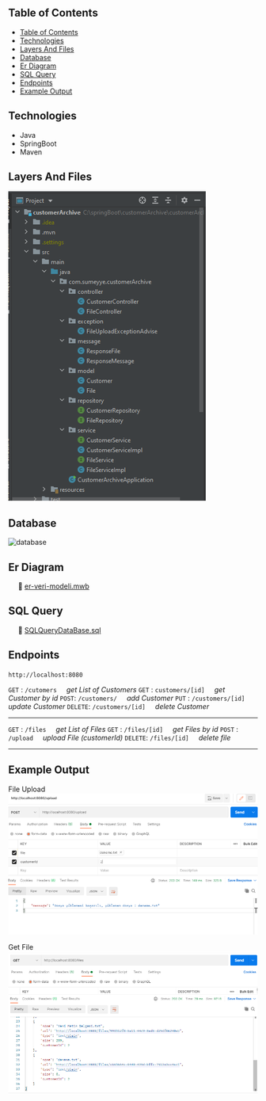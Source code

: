 
## Table of Contents
- [Table of Contents](#table-of-contents)
- [Technologies](#technologies)
- [Layers And Files](#layers-and-files)
- [Database](#database)
- [Er Diagram](#er-diagram)
- [SQL Query](#sql-query)
- [Endpoints](#endpoints)
- [Example Output](#example-output)

## Technologies
* Java
* SpringBoot
* Maven
  
## Layers And Files
![layers](https://github.com/sumeyyekaratekin/customer-archive/blob/main/res/layers.png)


## Database

![database](https://github.com/sumeyyekaratekin/RentACarProject/blob/main/res/database.png) 

## Er Diagram
&nbsp;&nbsp;&nbsp;&nbsp; 📃 [er-veri-modeli.mwb](https://github.com/sumeyyekaratekin/customer-archive/blob/main/res/er-veri-modeli.mwb)


## SQL Query
&nbsp;&nbsp;&nbsp;&nbsp; 📃 [SQLQueryDataBase.sql](https://github.com/sumeyyekaratekin/customer-archive/blob/main/res/SQLQueryDataBase.sql)


## Endpoints

`http://localhost:8080`


`GET` :     `/cutomers` &nbsp;&nbsp;&nbsp;&nbsp;<i>get List of Customers</i>
`GET` :     `customers/[id]`  &nbsp;&nbsp;&nbsp; <i>get Customer by id</i>
`POST`:    `/customers/`      &nbsp;&nbsp;&nbsp; <i>add Customer</i>
`PUT` :    `/customers/[id]`   &nbsp;&nbsp;&nbsp; <i>update Customer</i>
`DELETE`:   `/customers/[id]`  &nbsp;&nbsp;&nbsp; <i>delete Customer</i>

--------------------------------------------------------------------------
`GET` :     `/files` &nbsp;&nbsp;&nbsp;&nbsp;<i>get List of Files</i>
`GET` :     `/files/[id]`  &nbsp;&nbsp;&nbsp; <i>get Files by id</i>
`POST` :    `/upload`      &nbsp;&nbsp;&nbsp; <i>upload File (customerId) </i>
`DELETE`:   `/files/[id]`  &nbsp;&nbsp;&nbsp; <i>delete file</i>

--------------------------------------------------------------------------

## Example Output
File Upload
![fileupload](https://github.com/sumeyyekaratekin/customer-archive/blob/main/res/upload.png)

Get File
![fileuploadget](https://github.com/sumeyyekaratekin/customer-archive/blob/main/res/uploadGet.png)
